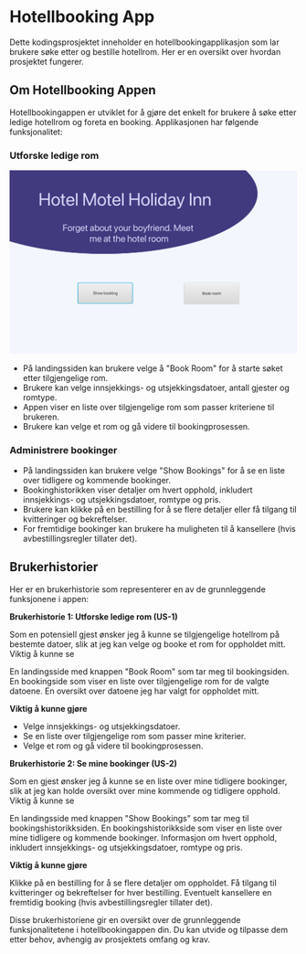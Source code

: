 # Hotellbooking App

Dette kodingsprosjektet inneholder en hotellbookingapplikasjon som lar brukere søke etter og bestille hotellrom. Her er en oversikt over hvordan prosjektet fungerer.

## Om Hotellbooking Appen

Hotellbookingappen er utviklet for å gjøre det enkelt for brukere å søke etter ledige hotellrom og foreta en booking. Applikasjonen har følgende funksjonalitet:

### Utforske ledige rom

![Hotellbooking App](../img/landing.png)

- På landingssiden kan brukere velge å "Book Room" for å starte søket etter tilgjengelige rom.
- Brukere kan velge innsjekkings- og utsjekkingsdatoer, antall gjester og romtype.
- Appen viser en liste over tilgjengelige rom som passer kriteriene til brukeren.
- Brukere kan velge et rom og gå videre til bookingprosessen.

### Administrere bookinger

- På landingssiden kan brukere velge "Show Bookings" for å se en liste over tidligere og kommende bookinger.
- Bookinghistorikken viser detaljer om hvert opphold, inkludert innsjekkings- og utsjekkingsdatoer, romtype og pris.
- Brukere kan klikke på en bestilling for å se flere detaljer eller få tilgang til kvitteringer og bekreftelser.
- For fremtidige bookinger kan brukere ha muligheten til å kansellere (hvis avbestillingsregler tillater det).

## Brukerhistorier

Her er en brukerhistorie som representerer en av de grunnleggende funksjonene i appen:

**Brukerhistorie 1: Utforske ledige rom (US-1)**

Som en potensiell gjest ønsker jeg å kunne se tilgjengelige hotellrom på bestemte datoer, slik at jeg kan velge og booke et rom for oppholdet mitt.
Viktig å kunne se

En landingsside med knappen "Book Room" som tar meg til bookingsiden.
En bookingside som viser en liste over tilgjengelige rom for de valgte datoene.
En oversikt over datoene jeg har valgt for oppholdet mitt.

**Viktig å kunne gjøre**

- Velge innsjekkings- og utsjekkingsdatoer.
- Se en liste over tilgjengelige rom som passer mine kriterier.
- Velge et rom og gå videre til bookingprosessen.

**Brukerhistorie 2: Se mine bookinger (US-2)**

Som en gjest ønsker jeg å kunne se en liste over mine tidligere bookinger, slik at jeg kan holde oversikt over mine kommende og tidligere opphold.
Viktig å kunne se

En landingsside med knappen "Show Bookings" som tar meg til bookingshistorikksiden.
En bookingshistorikkside som viser en liste over mine tidligere og kommende bookinger.
Informasjon om hvert opphold, inkludert innsjekkings- og utsjekkingsdatoer, romtype og pris.

**Viktig å kunne gjøre**

Klikke på en bestilling for å se flere detaljer om oppholdet.
Få tilgang til kvitteringer og bekreftelser for hver bestilling.
Eventuelt kansellere en fremtidig booking (hvis avbestillingsregler tillater det).

Disse brukerhistoriene gir en oversikt over de grunnleggende funksjonalitetene i hotellbookingappen din. Du kan utvide og tilpasse dem etter behov, avhengig av prosjektets omfang og krav.